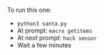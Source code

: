 To run this one:

- `python3 santa.py`
- At prompt: `macro getitems`
- At next prompt: `hack sensor`
- Wait a few minutes

